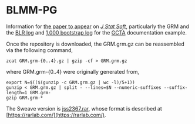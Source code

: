 # BLMM-PG

Information for [the paper to appear](2367.zip) on [*J Stat Soft*](https://www.jstatsoft.org/index), particularly the GRM and the [BLR log](BLR.zip) and [1,000 bootstrap log](boot.zip) for the [GCTA](http://cnsgenomics.com/software/gcta/) documentation example.

Once the repository is downloaded, the GRM.grm.gz can be reassembled via the following command,
```
zcat GRM.grm-{0..4}.gz | gzip -cf > GRM.grm.gz
```
where GRM.grm-{0..4} were originally generated from,
```
export N=$(($(gunzip -c GRM.grm.gz | wc -l)/5+1))
gunzip < GRM.grm.gz | split - --lines=$N --numeric-suffixes --suffix-length=1 GRM.grm-
gzip GRM.grm-*
```

The Sweave version is [jss2367.rar](jss2367.rar), whose format is described at [https://rarlab.com/](https://rarlab.com/).
